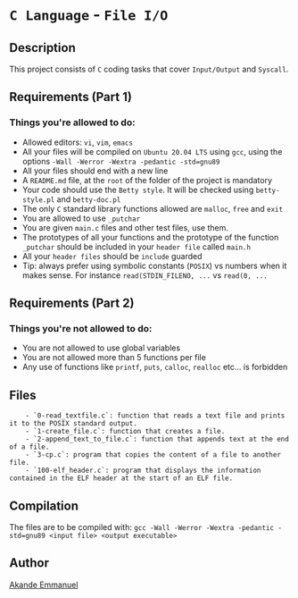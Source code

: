# `C Language` - `File I/O`

## Description
This project consists of `C` coding tasks that cover `Input/Output` and `Syscall`.

## Requirements (Part 1)
### Things you're allowed to do:
- Allowed editors: `vi`, `vim`, `emacs`
- All your files will be compiled on `Ubuntu 20.04 LTS` using `gcc`, using the options `-Wall -Werror -Wextra -pedantic -std=gnu89`
- All your files should end with a new line
- A `README.md` file, at the `root` of the folder of the project is mandatory
- Your code should use the `Betty style`. It will be checked using `betty-style.pl` and `betty-doc.pl`
- The only `C` standard library functions allowed are `malloc`, `free` and `exit`
- You are allowed to use `_putchar`
- You are given `main.c` files and other test files, use them.
- The prototypes of all your functions and the prototype of the function `_putchar` should be included in your `header file` called `main.h`
- All your `header files` should be `include` guarded
- Tip: always prefer using symbolic constants (`POSIX`) vs numbers when it makes sense. For instance `read(STDIN_FILENO, ...` vs `read(0, ...`
## Requirements (Part 2)
### Things you're not allowed to do:
- You are not allowed to use global variables
- You are not allowed more than 5 functions per file
- Any use of functions like `printf`, `puts`, `calloc`, `realloc` etc… is forbidden

## Files
        - `0-read_textfile.c`: function that reads a text file and prints it to the POSIX standard output.
        - `1-create_file.c`: function that creates a file.
        - `2-append_text_to_file.c`: function that appends text at the end of a file.
        - `3-cp.c`: program that copies the content of a file to another file.
        - `100-elf_header.c`: program that displays the information contained in the ELF header at the start of an ELF file.

## Compilation
The files are to be compiled with:
`gcc -Wall -Werror -Wextra -pedantic -std=gnu89 <input file> <output executable>`

## Author
[Akande Emmanuel](https://www.linkedin.com/in/iamdrolu)
